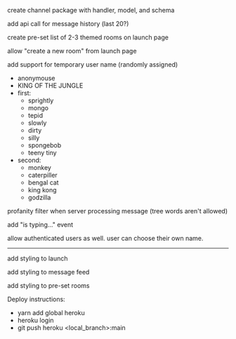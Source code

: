 create channel package with handler, model, and schema

add api call for message history (last 20?)

create pre-set list of 2-3 themed rooms on launch page

allow "create a new room" from launch page

add support for temporary user name (randomly assigned)
* anonymouse
* KING OF THE JUNGLE
* first:
    * sprightly
    * mongo
    * tepid
    * slowly
    * dirty
    * silly
    * spongebob
    * teeny tiny
* second:
    * monkey
    * caterpiller
    * bengal cat
    * king kong
    * godzilla

profanity filter when server processing message (tree words aren't allowed)

add "is typing..." event

allow authenticated users as well. user can choose their own name.

---

add styling to launch

add styling to message feed

add styling to pre-set rooms


Deploy instructions:
* yarn add global heroku
* heroku login
* git push heroku <local_branch>:main